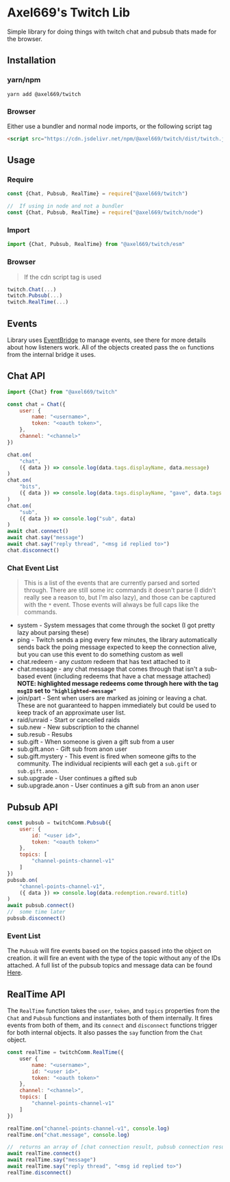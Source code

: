# Axel669's Twitch Lib

Simple library for doing things with twitch chat and pubsub thats made for the
browser.

## Installation

### yarn/npm
```
yarn add @axel669/twitch
```

### Browser
Either use a bundler and normal node imports, or the following script tag
```html
<script src="https://cdn.jsdelivr.net/npm/@axel669/twitch/dist/twitch.js"></script>
```

## Usage

### Require
```js
const {Chat, Pubsub, RealTime} = require("@axel669/twitch")

//  If using in node and not a bundler
const {Chat, Pubsub, RealTime} = require("@axel669/twitch/node")
```

### Import
```js
import {Chat, Pubsub, RealTime} from "@axel669/twitch/esm"
```

### Browser
> If the cdn script tag is used
```js
twitch.Chat(...)
twitch.Pubsub(...)
twitch.RealTime(...)
```

## Events
Library uses [EventBridge](https://github.com/axel669/event-bridge) to
manage events, see there for more details about how listeners work. All of the
objects created pass the `on` functions from the internal bridge it uses.

## Chat API
```js
import {Chat} from "@axel669/twitch"

const chat = Chat({
    user: {
        name: "<username>",
        token: "<oauth token>",
    },
    channel: "<channel>"
})

chat.on(
    "chat",
    ({ data }) => console.log(data.tags.displayName, data.message)
)
chat.on(
    "bits",
    ({ data }) => console.log(data.tags.displayName, "gave", data.tags.bits)
)
chat.on(
    "sub",
    ({ data }) => console.log("sub", data)
)
await chat.connect()
await chat.say("message")
await chat.say("reply thread", "<msg id replied to>")
chat.disconnect()
```

### Chat Event List
> This is a list of the events that are currently parsed and sorted through.
> There are still some irc commands it doesn't parse (I didn't really see a
> reason to, but I'm also lazy), and those can be captured with the `*` event.
> Those events will always be full caps like the commands.
- system - System messages that come through the socket (I got pretty lazy about
    parsing these)
- ping - Twitch sends a ping every few minutes, the library automatically sends
    back the poing message expected to keep the connection alive, but you can
    use this event to do something custom as well
- chat.redeem - any *custom* redeem that has text attached to it
- chat.message - any chat message that comes through that isn't a sub-based
    event (including redeems that have a chat message attached)
    **NOTE: highlighted message redeems come through here with the tag
    `msgID` set to `"highlighted-message"`**
- join/part - Sent when users are marked as joining or leaving a chat. These
    are not guaranteed to happen immediately but could be used to keep track of
    an approximate user list.
- raid/unraid - Start or cancelled raids
- sub.new - New subscription to the channel
- sub.resub - Resubs
- sub.gift - When someone is given a gift sub from a user
- sub.gift.anon - Gift sub from anon user
- sub.gift.mystery - This event is fired when someone gifts to the community.
    The individual recipients will each get a `sub.gift` or `sub.gift.anon`.
- sub.upgrade - User continues a gifted sub
- sub.upgrade.anon - User continues a gift sub from an anon user

## Pubsub API
```js
const pubsub = twitchComm.Pubsub({
    user: {
        id: "<user id>",
        token: "<oauth token>"
    },
    topics: [
        "channel-points-channel-v1"
    ]
})
pubsub.on(
    "channel-points-channel-v1",
    ({ data }) => console.log(data.redemption.reward.title)
)
await pubsub.connect()
//  some time later
pubsub.disconnect()
```

### Event List
The `Pubsub` will fire events based on the topics passed into the object on
creation. it will fire an event with the type of the topic without any of the
IDs attached. A full list of the pubsub topics and message data can be found
[Here](https://dev.twitch.tv/docs/pubsub).

## RealTime API
The `RealTime` function takes the `user`, `token`, and `topics` properties
from the `Chat` and `Pubsub` functions and instantiates both of them internally.
It fires events from both of them, and its `connect` and `disconnect`
functions trigger for both internal objects. It also passes the `say` function
from the `Chat` object.
```js
const realTime = twitchComm.RealTime({
    user {
        name: "<username>",
        id: "<user id>",
        token: "<oauth token>"
    },
    channel: "<channel>",
    topics: [
        "channel-points-channel-v1"
    ]
})

realTime.on("channel-points-channel-v1", console.log)
realTime.on("chat.message", console.log)

//  returns an array of [chat connection result, pubsub connection result]
await realTime.connect()
await realTime.say("message")
await realTime.say("reply thread", "<msg id replied to>")
realTime.disconnect()
```
